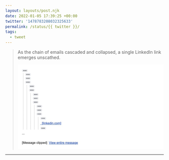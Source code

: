 ```yaml
---
layout: layouts/post.njk
date: 2022-01-05 17:39:25 +00:00
twitter: '1478783208032325633'
permalink: /status/{{ twitter }}/
tags: 
  - tweet
---
```


> As the chain of emails cascaded and collapsed, a single LinkedIn link emerges unscathed. 
> 
> ![a collapsed chain of emails in a long thread, six levels deep of only ellipses, with just a random linkedin.com link showing](/img/1478783208032325633-FIWxGbKUYAMfBKE.jpg)

---
